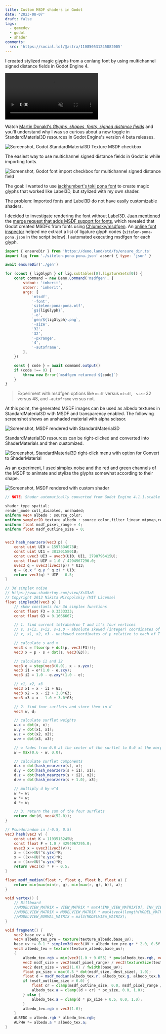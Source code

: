 ```yaml
---
title: Custom MSDF shaders in Godot
date: '2023-08-07'
draft: false
tags:
  - gamedev
  - godot
  - shader
comments:
  src: 'https://social.lol/@astra/110850531245882005'
---
```

I created stylized magic glyphs from a conlang font by using multichannel signed
distance fields in Godot Engine 4.

<video src="/uploads/msdf_animated.webm" controls loop muted title="blue glowing symbol meaning ante in toki pona"></video>

<!--more -->

Watch
[Martin Donald's _Glyphs, shapes, fonts, signed distance fields_](https://www.youtube.com/watch?v=1b5hIMqz_wM)
and you'll understand why I was so curious about a new toggle in
StandardMaterial3D resources in Godot Engine's version 4 beta releases.

![Screenshot, Godot StandardMaterial3D Texture MSDF checkbox](/uploads/msdf_material_flag.png)

The easiest way to use multichannel signed distance fields in Godot is while
importing fonts.

![Screenshot, Godot font import checkbox for multichannel signed distance field](/uploads/msdf_font_import_flag.png)

The goal: I wanted to use
[jackhumbert's toki pona font](https://github.com/jackhumbert/sitelen-pona-pona)
to create magic glyphs that worked like Label3D, but stylized with my own
shader.

The problem: Imported fonts and Label3D do not have easily customizable shaders.

I decided to investigate rendering the font without Label3D.
[Juan mentioned](https://twitter.com/reduzio/status/1431326129244327945) the
[merge request that adds MSDF support for fonts](https://github.com/godotengine/godot/pull/51908),
which revealed that Godot created MSDFs from fonts using
[Chlumsky/msdfgen](https://github.com/Chlumsky/msdfgen). An
[online font inspector](https://opentype.js.org/font-inspector.html) helped me
extract a list of ligature glyph codes (`sitelen-pona-pona.json` in the script
below). I automated executing msdfgen for each glyph.

```js
import { ensureDir } from 'https://deno.land/std/fs/ensure_dir.ts'
import lig from './sitelen-pona-pona.json' assert { type: 'json' }

await ensureDir('./gen')

for (const { ligGlyph } of lig.subtables[0].ligatureSets[0]) {
	const command = new Deno.Command('msdfgen', {
		stdout: 'inherit',
		stderr: 'inherit',
		args: [
			'mtsdf',
			'-font',
			'sitelen-pona-pona.otf',
			`g${ligGlyph}`,
			'-o',
			`gen/${ligGlyph}.png`,
			'-size',
			'32',
			'32',
			'-pxrange',
			'4',
			'-autoframe',
		],
	})

	const { code } = await command.output()
	if (code !== 0) {
		throw new Error(`msdfgen returned ${code}`)
	}
}
```

> Experiment with msdfgen options like `msdf` versus `mtsdf`, `-size` 32 versus
> 48, and `-autoframe` versus not.

At this point, the generated MSDF images can be used as albedo textures in
StandardMaterial3D with MSDF and transparency enabled. The following screenshot
shows an unshaded material with alpha scissor.

![Screenshot, MSDF rendered with StandardMaterial3D](/uploads/msdf_demo_default.png)

StandardMaterial3D resources can be right-clicked and converted into
ShaderMaterials and then customized.

![Screenshot, StandardMaterial3D right-click menu with option for Convert to ShaderMaterial](/uploads/msdf_convert_to_shader.png)

As an experiment, I used simplex noise and the red and green channels of the
MSDF to animate and stylize the glyphs somewhat according to their shape.

![Screenshot, MSDF rendered with custom shader](/uploads/msdf_demo_custom.png)

```glsl
// NOTE: Shader automatically converted from Godot Engine 4.1.1.stable's StandardMaterial3D.

shader_type spatial;
render_mode cull_disabled, unshaded;
uniform vec4 albedo : source_color;
uniform sampler2D texture_albedo : source_color,filter_linear_mipmap,repeat_enable;
uniform float msdf_pixel_range = 4;
uniform float msdf_outline_size = 0;


vec3 hash_nearzero(vec3 p) {
	const uint UI0 = 1597334673U;
	const uint UI1 = 3812015801U;
	const uvec3 UI3 = uvec3(UI0, UI1, 2798796415U);
	const float UIF = 1.0 / 4294967296.0;
	uvec3 q = uvec3(ivec3(p)) * UI3;
	q = (q.x ^ q.y ^ q.z) * UI3;
	return vec3(q) * UIF - 0.5;
}

// 3d simplex noise
// https://www.shadertoy.com/view/XsX3zB
// Copyright 2013 Nikita Miropolskiy (MIT License)
float simplex3d(vec3 p) {
	// skew constants for 3d simplex functions
	const float F3 = 0.3333333;
	const float G3 = 0.1666667;

	// 1. find current tetrahedron T and it's four vertices
	// s, s+i1, s+i2, s+1.0 - absolute skewed (integer) coordinates of T vertices
	// x, x1, x2, x3 - unskewed coordinates of p relative to each of T vertices

	// calculate s and x
	vec3 s = floor(p + dot(p, vec3(F3)));
	vec3 x = p - s + dot(s, vec3(G3));

	// calculate i1 and i2
	vec3 e = step(vec3(0.0), x - x.yzx);
	vec3 i1 = e*(1.0 - e.zxy);
	vec3 i2 = 1.0 - e.zxy*(1.0 - e);

	// x1, x2, x3
	vec3 x1 = x - i1 + G3;
	vec3 x2 = x - i2 + 2.0*G3;
	vec3 x3 = x - 1.0 + 3.0*G3;

	// 2. find four surflets and store them in d
	vec4 w, d;

	// calculate surflet weights
	w.x = dot(x, x);
	w.y = dot(x1, x1);
	w.z = dot(x2, x2);
	w.w = dot(x3, x3);

	// w fades from 0.6 at the center of the surflet to 0.0 at the margin
	w = max(0.6 - w, 0.0);

	// calculate surflet components
	d.x = dot(hash_nearzero(s), x);
	d.y = dot(hash_nearzero(s + i1), x1);
	d.z = dot(hash_nearzero(s + i2), x2);
	d.w = dot(hash_nearzero(s + 1.0), x3);

	// multiply d by w^4
	w *= w;
	w *= w;
	d *= w;

	// 3. return the sum of the four surflets
	return dot(d, vec4(52.0));
}

// Psuedorandom in [-0.5, 0.5]
vec3 hash(vec3 v) {
	const uint K = 1103515245U;
	const float F = 1.0 / 4294967295.0;
	uvec3 x = uvec3(ivec3(v));
	x = ((x>>8U)^x.yzx)*K;
	x = ((x>>8U)^x.yzx)*K;
	x = ((x>>8U)^x.yzx)*K;
	return vec3(x) * F - 0.5;
}

float msdf_median(float r, float g, float b, float a) {
	return min(max(min(r, g), min(max(r, g), b)), a);
}

void vertex() {
	// Billboard
	//MODELVIEW_MATRIX = VIEW_MATRIX * mat4(INV_VIEW_MATRIX[0], INV_VIEW_MATRIX[1], INV_VIEW_MATRIX[2], MODEL_MATRIX[3]);
	//MODELVIEW_MATRIX = MODELVIEW_MATRIX * mat4(vec4(length(MODEL_MATRIX[0].xyz), 0, 0, 0), vec4(0, length(MODEL_MATRIX[1].xyz), 0, 0), vec4(0, 0, length(MODEL_MATRIX[2].xyz), 0), vec4(0, 0, 0, 1));
	//MODELVIEW_NORMAL_MATRIX = mat3(MODELVIEW_MATRIX);
}

void fragment() {
	vec2 base_uv = UV;
	vec4 albedo_tex_pre = texture(texture_albedo,base_uv);
	base_uv += 0.1 * simplex3d(vec3(UV + albedo_tex_pre.gr * 2.0, 0.5f * TIME));
	vec4 albedo_tex = texture(texture_albedo,base_uv);
	{
		albedo_tex.rgb = mix(vec3(1.0 + 0.055) * pow(albedo_tex.rgb, vec3(1.0 / 2.4)) - vec3(0.055), vec3(12.92) * albedo_tex.rgb.rgb, lessThan(albedo_tex.rgb, vec3(0.0031308)));
		vec2 msdf_size = vec2(msdf_pixel_range) / vec2(textureSize(texture_albedo, 0));
		vec2 dest_size = vec2(1.0) / fwidth(base_uv);
		float px_size = max(0.5 * dot(msdf_size, dest_size), 1.0);
		float d = msdf_median(albedo_tex.r, albedo_tex.g, albedo_tex.b, albedo_tex.a) - 0.5;
		if (msdf_outline_size > 0.0) {
			float cr = clamp(msdf_outline_size, 0.0, msdf_pixel_range / 2.0) / msdf_pixel_range;
			albedo_tex.a = clamp((d + cr) * px_size, 0.0, 1.0);
		} else {
			albedo_tex.a = clamp(d * px_size + 0.5, 0.0, 1.0);
		}
		albedo_tex.rgb = vec3(1.0);
	}
	ALBEDO = albedo.rgb * albedo_tex.rgb;
	ALPHA *= albedo.a * albedo_tex.a;
}
```
